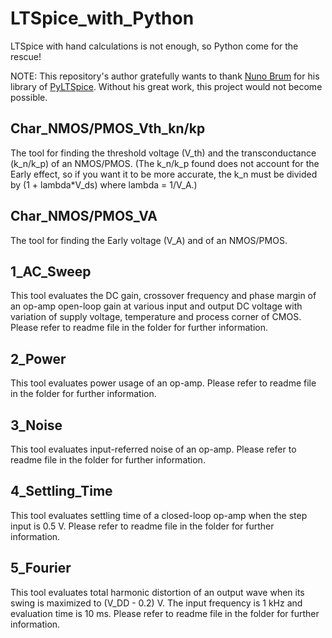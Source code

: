 # LTSpice_with_Python
LTSpice with hand calculations is not enough, so Python come for the rescue!

NOTE: This repository's author gratefully wants to thank [Nuno Brum](https://github.com/nunobrum) for his library of [PyLTSpice](https://github.com/nunobrum/PyLTSpice). Without his great work, this project would not become possible.

## Char_NMOS/PMOS_Vth_kn/kp

The tool for finding the threshold voltage (V_th) and the transconductance (k_n/k_p) of an NMOS/PMOS. (The k_n/k_p found does not account for the Early effect, so if you want it to be more accurate, the k_n must be divided by (1 + lambda*V_ds) where lambda = 1/V_A.)

## Char_NMOS/PMOS_VA

The tool for finding the Early voltage (V_A) and of an NMOS/PMOS.

## 1_AC_Sweep

This tool evaluates the DC gain, crossover frequency and phase margin of an op-amp open-loop gain at various input and output DC voltage with variation of supply voltage, temperature and process corner of CMOS. Please refer to readme file in the folder for further information.

## 2_Power

This tool evaluates power usage of an op-amp. Please refer to readme file in the folder for further information.

## 3_Noise

This tool evaluates input-referred noise of an op-amp. Please refer to readme file in the folder for further information.

## 4_Settling_Time

This tool evaluates settling time of a closed-loop op-amp when the step input is 0.5 V. Please refer to readme file in the folder for further information.

## 5_Fourier

This tool evaluates total harmonic distortion of an output wave when its swing is maximized to (V_DD - 0.2) V. The input frequency is 1 kHz and evaluation time is 10 ms. Please refer to readme file in the folder for further information.